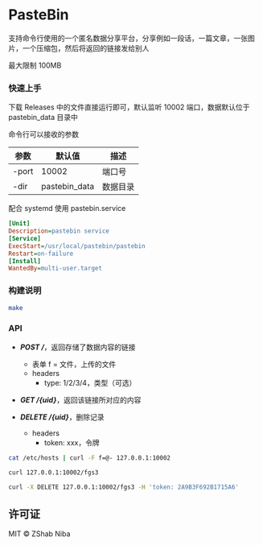 # PasteBin

支持命令行使用的一个匿名数据分享平台，分享例如一段话，一篇文章，一张图片，一个压缩包，然后将返回的链接发给别人

最大限制 100MB

### 快速上手

下载 Releases 中的文件直接运行即可，默认监听 10002 端口，数据默认位于 pastebin_data 目录中

命令行可以接收的参数

参数|默认值|描述
-|-|-
-port|10002|端口号
-dir|pastebin_data|数据目录

配合 systemd 使用 pastebin.service

```ini
[Unit]
Description=pastebin service
[Service]
ExecStart=/usr/local/pastebin/pastebin
Restart=on-failure
[Install]
WantedBy=multi-user.target
```

### 构建说明

```sh
make
```

### API

- ___POST /___，返回存储了数据内容的链接
  - 表单 f = 文件，上传的文件  
  - headers
    - type: 1/2/3/4，类型（可选）

- ___GET /{uid}___，返回该链接所对应的内容

- ___DELETE /{uid}___，删除记录
  - headers
    - token: xxx，令牌

```sh
cat /etc/hosts | curl -F f=@- 127.0.0.1:10002

curl 127.0.0.1:10002/fgs3

curl -X DELETE 127.0.0.1:10002/fgs3 -H 'token: 2A9B3F692B1715A6'
```
## 许可证

MIT © ZShab Niba
